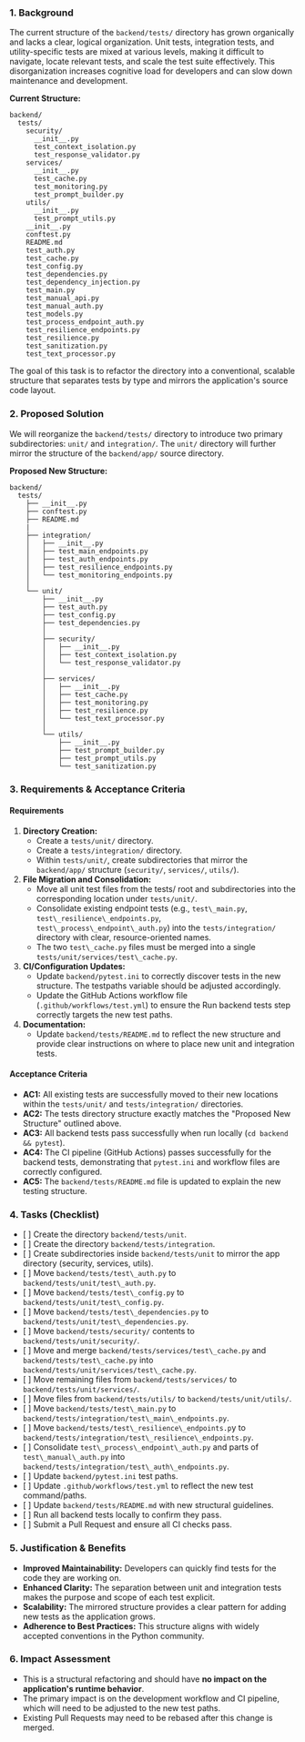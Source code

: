 ### **1\. Background**

The current structure of the `backend/tests/` directory has grown organically and lacks a clear, logical organization. Unit tests, integration tests, and utility-specific tests are mixed at various levels, making it difficult to navigate, locate relevant tests, and scale the test suite effectively. This disorganization increases cognitive load for developers and can slow down maintenance and development.

**Current Structure:**
```
backend/
  tests/
    security/
      __init__.py
      test_context_isolation.py
      test_response_validator.py
    services/
      __init__.py
      test_cache.py
      test_monitoring.py
      test_prompt_builder.py
    utils/
      __init__.py
      test_prompt_utils.py
    __init__.py
    conftest.py
    README.md
    test_auth.py
    test_cache.py
    test_config.py
    test_dependencies.py
    test_dependency_injection.py
    test_main.py
    test_manual_api.py
    test_manual_auth.py
    test_models.py
    test_process_endpoint_auth.py
    test_resilience_endpoints.py
    test_resilience.py
    test_sanitization.py
    test_text_processor.py
```

The goal of this task is to refactor the directory into a conventional, scalable structure that separates tests by type and mirrors the application's source code layout.

### **2\. Proposed Solution**

We will reorganize the `backend/tests/` directory to introduce two primary subdirectories: `unit/` and `integration/`. The `unit/` directory will further mirror the structure of the `backend/app/` source directory.

**Proposed New Structure:**
```
backend/  
  tests/  
    ├── __init__.py  
    ├── conftest.py  
    ├── README.md  
    |  
    ├── integration/  
    │   ├── __init__.py  
    │   ├── test_main_endpoints.py  
    │   ├── test_auth_endpoints.py  
    │   ├── test_resilience_endpoints.py  
    │   └── test_monitoring_endpoints.py  
    │  
    └── unit/  
        ├── __init__.py  
        ├── test_auth.py  
        ├── test_config.py  
        ├── test_dependencies.py  
        │  
        ├── security/  
        │   ├── __init__.py  
        │   ├── test_context_isolation.py  
        │   └── test_response_validator.py  
        │  
        ├── services/  
        │   ├── __init__.py  
        │   ├── test_cache.py  
        │   ├── test_monitoring.py  
        │   ├── test_resilience.py  
        │   └── test_text_processor.py  
        │  
        └── utils/  
            ├── __init__.py  
            ├── test_prompt_builder.py  
            ├── test_prompt_utils.py  
            └── test_sanitization.py
```

### **3\. Requirements & Acceptance Criteria**

#### **Requirements**

1. **Directory Creation:**  
   * Create a `tests/unit/` directory.  
   * Create a `tests/integration/` directory.  
   * Within `tests/unit/`, create subdirectories that mirror the `backend/app/` structure (`security/`, `services/`, `utils/`).  
2. **File Migration and Consolidation:**  
   * Move all unit test files from the tests/ root and subdirectories into the corresponding location under `tests/unit/`.  
   * Consolidate existing endpoint tests (e.g., `test\_main.py`, `test\_resilience\_endpoints.py`, `test\_process\_endpoint\_auth.py`) into the `tests/integration/` directory with clear, resource-oriented names.  
   * The two `test\_cache.py` files must be merged into a single `tests/unit/services/test\_cache.py`.  
3. **CI/Configuration Updates:**  
   * Update `backend/pytest.ini` to correctly discover tests in the new structure. The testpaths variable should be adjusted accordingly.  
   * Update the GitHub Actions workflow file (`.github/workflows/test.yml`) to ensure the Run backend tests step correctly targets the new test paths.  
4. **Documentation:**  
   * Update `backend/tests/README.md` to reflect the new structure and provide clear instructions on where to place new unit and integration tests.

#### **Acceptance Criteria**

* **AC1:** All existing tests are successfully moved to their new locations within the `tests/unit/` and `tests/integration/` directories.  
* **AC2:** The tests directory structure exactly matches the "Proposed New Structure" outlined above.  
* **AC3:** All backend tests pass successfully when run locally (`cd backend && pytest`).  
* **AC4:** The CI pipeline (GitHub Actions) passes successfully for the backend tests, demonstrating that `pytest.ini` and workflow files are correctly configured.  
* **AC5:** The `backend/tests/README.md` file is updated to explain the new testing structure.

### **4\. Tasks (Checklist)**

* \[ \] Create the directory `backend/tests/unit`.  
* \[ \] Create the directory `backend/tests/integration`.  
* \[ \] Create subdirectories inside `backend/tests/unit` to mirror the app directory (security, services, utils).  
* \[ \] Move `backend/tests/test\_auth.py` to `backend/tests/unit/test\_auth.py`.  
* \[ \] Move `backend/tests/test\_config.py` to `backend/tests/unit/test\_config.py`.  
* \[ \] Move `backend/tests/test\_dependencies.py` to `backend/tests/unit/test\_dependencies.py`.  
* \[ \] Move `backend/tests/security/` contents to `backend/tests/unit/security/`.  
* \[ \] Move and merge `backend/tests/services/test\_cache.py` and `backend/tests/test\_cache.py` into `backend/tests/unit/services/test\_cache.py`.  
* \[ \] Move remaining files from `backend/tests/services/` to `backend/tests/unit/services/`.  
* \[ \] Move files from `backend/tests/utils/` to `backend/tests/unit/utils/`.  
* \[ \] Move `backend/tests/test\_main.py` to `backend/tests/integration/test\_main\_endpoints.py`.  
* \[ \] Move `backend/tests/test\_resilience\_endpoints.p`y to `backend/tests/integration/test\_resilience\_endpoints.py`.  
* \[ \] Consolidate `test\_process\_endpoint\_auth.py` and parts of `test\_manual\_auth.py` into `backend/tests/integration/test\_auth\_endpoints.py`.  
* \[ \] Update `backend/pytest.ini` test paths.  
* \[ \] Update `.github/workflows/test.yml` to reflect the new test command/paths.  
* \[ \] Update `backend/tests/README.md` with new structural guidelines.  
* \[ \] Run all backend tests locally to confirm they pass.  
* \[ \] Submit a Pull Request and ensure all CI checks pass.

### **5\. Justification & Benefits**

* **Improved Maintainability:** Developers can quickly find tests for the code they are working on.  
* **Enhanced Clarity:** The separation between unit and integration tests makes the purpose and scope of each test explicit.  
* **Scalability:** The mirrored structure provides a clear pattern for adding new tests as the application grows.  
* **Adherence to Best Practices:** This structure aligns with widely accepted conventions in the Python community.

### **6\. Impact Assessment**

* This is a structural refactoring and should have **no impact on the application's runtime behavior**.  
* The primary impact is on the development workflow and CI pipeline, which will need to be adjusted to the new test paths.  
* Existing Pull Requests may need to be rebased after this change is merged.
